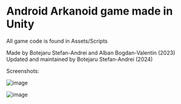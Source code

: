 # Android Arkanoid game made in Unity
All game code is found in Assets/Scripts

Made by Botejaru Stefan-Andrei and Alban Bogdan-Valentin (2023)
Updated and maintained by Botejaru Stefan-Andrei (2024)

Screenshots:

![image](https://user-images.githubusercontent.com/39643893/223998655-ed32ba3e-ff92-4101-9e49-8f336d777e6f.png)

![image](https://user-images.githubusercontent.com/39643893/223998754-3122869e-aa7f-408e-8f64-a7bef56771b9.png)
